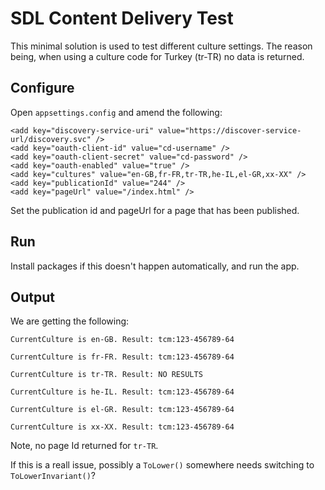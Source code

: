 # SDL Content Delivery Test

This minimal solution is used to test different culture settings.  The reason being, when using a culture code for Turkey (tr-TR) no data is returned.

## Configure

Open `appsettings.config` and amend the following:

```
<add key="discovery-service-uri" value="https://discover-service-url/discovery.svc" />
<add key="oauth-client-id" value="cd-username" />
<add key="oauth-client-secret" value="cd-password" />
<add key="oauth-enabled" value="true" />
<add key="cultures" value="en-GB,fr-FR,tr-TR,he-IL,el-GR,xx-XX" />
<add key="publicationId" value="244" />
<add key="pageUrl" value="/index.html" />
```

Set the publication id and pageUrl for a page that has been published.

## Run

Install packages if this doesn't happen automatically, and run the app.

## Output

We are getting the following:

```
CurrentCulture is en-GB. Result: tcm:123-456789-64

CurrentCulture is fr-FR. Result: tcm:123-456789-64

CurrentCulture is tr-TR. Result: NO RESULTS

CurrentCulture is he-IL. Result: tcm:123-456789-64

CurrentCulture is el-GR. Result: tcm:123-456789-64

CurrentCulture is xx-XX. Result: tcm:123-456789-64
```

Note, no page Id returned for `tr-TR`.

If this is a reall issue, possibly a `ToLower()` somewhere needs switching to `ToLowerInvariant()`?
